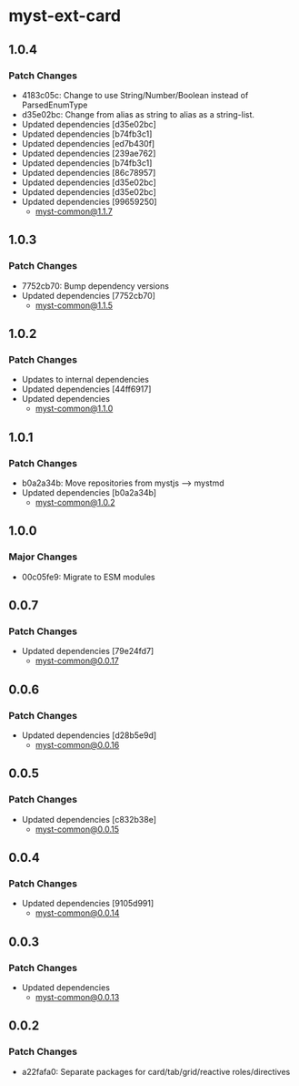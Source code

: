 # myst-ext-card

## 1.0.4

### Patch Changes

- 4183c05c: Change to use String/Number/Boolean instead of ParsedEnumType
- d35e02bc: Change from alias as string to alias as a string-list.
- Updated dependencies [d35e02bc]
- Updated dependencies [b74fb3c1]
- Updated dependencies [ed7b430f]
- Updated dependencies [239ae762]
- Updated dependencies [b74fb3c1]
- Updated dependencies [86c78957]
- Updated dependencies [d35e02bc]
- Updated dependencies [d35e02bc]
- Updated dependencies [99659250]
  - myst-common@1.1.7

## 1.0.3

### Patch Changes

- 7752cb70: Bump dependency versions
- Updated dependencies [7752cb70]
  - myst-common@1.1.5

## 1.0.2

### Patch Changes

- Updates to internal dependencies
- Updated dependencies [44ff6917]
- Updated dependencies
  - myst-common@1.1.0

## 1.0.1

### Patch Changes

- b0a2a34b: Move repositories from mystjs --> mystmd
- Updated dependencies [b0a2a34b]
  - myst-common@1.0.2

## 1.0.0

### Major Changes

- 00c05fe9: Migrate to ESM modules

## 0.0.7

### Patch Changes

- Updated dependencies [79e24fd7]
  - myst-common@0.0.17

## 0.0.6

### Patch Changes

- Updated dependencies [d28b5e9d]
  - myst-common@0.0.16

## 0.0.5

### Patch Changes

- Updated dependencies [c832b38e]
  - myst-common@0.0.15

## 0.0.4

### Patch Changes

- Updated dependencies [9105d991]
  - myst-common@0.0.14

## 0.0.3

### Patch Changes

- Updated dependencies
  - myst-common@0.0.13

## 0.0.2

### Patch Changes

- a22fafa0: Separate packages for card/tab/grid/reactive roles/directives
